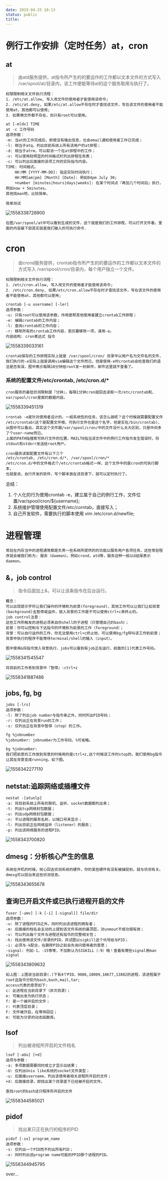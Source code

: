 ```yaml
---
date: 2019-04-25 10:13
status: public
title: 
---
```


# 例行工作安排（定时任务）at，cron

## at

> 由atd服务提供，at指令所产生的的要运作的工作都以文本文件的方式写入 /var/spool/at/目录内，该工作便能等待at的这个服务取用与执行了。

```
权限限制相关文件执行流程：
1. /etc/at.allow, 写入改文件的使用者才能使用该命令;
2. /etc/at.deny, 如果/etc/at.allow不存在时才查找该文件，写在该文件的使用者不能使用at，其他都可以使用;
3. 如果俩文件都不存在，则只有root可以使用。
```

```
at [-mldv] TIME
at -c 工作号码
选项参数：
-m: 当at的工作完成后，即使没有输出信息，也会email通知使用者工作已完成；
-l: 相当于atq，列出目前系统上所有该用户的at排程；
-d: 相当于atrm，可以取消一个在at排程中的工作；
-v: 可以使用较明显的时间格式栏列出排程任务表；
-c: 可以列出后面接的该项工作的实际指令内容。
TIME: 时间格式。
	HH:MM [YYYY-MM-DD]: 指定实际时间执行；
	HH:MM[am|pm] [Month] [Date]: 例如04pm July 30;
	+number [minutes|hours|days|weeks]: 在某个时间点『再加几个时间后』执行，例如now + 5minutes。
其他找man吧，比较简单。
```

`简单测试`

![1558338728900](./atd.png)

```
在图/var/spool/at中可以看到生成的文件，这个就是我们的工作排程，可以打开文件看，里面的内容最下部其实就是我们输入的可执行命令.
```



# cron

> 由crond服务提供，crontab指令所产生的的要运作的工作都以文本文件的方式写入 /var/spool/cron/目录内，每个用户独立一个文件。

```
权限限制相关文件执行流程：
1. /etc/cron.allow, 写入改文件的使用者才能使用该命令;
2. /etc/cron.deny, 如果/etc/cron.allow不存在时才查找该文件，写在该文件的使用者不能使用at，其他都可以使用;
```

```
crontab [-u username] [-ler]
选项参数：
-u: 只有root可以使用该参数，作用是帮其他使用者建立crontab工作排程；
-e: 编辑crontab的工作内容；
-l: 查阅crontab的工作内容；
-r: 移除所有的crontab工作内容，若仅要移除一项，请用-e。
内容结构: cron表达式 指令
```

![1558339033161](./crontab_1.png)

```
crontab保存的工作排程实际上就是 /var/spool/cron/ 目录中以用户名为文件名的文件，我们执行的-e实际上就是调用vim编辑这个文件而已，但是使用-e时crontab会检查我们的语法是否有误，图中表示每隔10分钟给root发一封邮件，邮件这里就不查看了。
```

### 系统的配置文件/etc/crontab, /etc/cron.d/*

```
cron服务的最低侦测限制是『分钟』，每隔1分钟cron就回去读取一次/etc/crontab和、var/spool/cron里面的数据内容。
```

![1558339451319](./crontab_2.png)

```
crontab -e是针对使用者设计的，一般系统性的任务，该怎么搞呢？这个时候就需要配置文件 /etc/crontab(这个是配置文件哦，可执行文件也是这个名字，但是实在/bin/crontab)，从图中可以看出，其实这个文件跟/var/spool/cron/中的文件没什么太大区别，只是中间多了个user-name而已。
上面的PATH指搜索可执行文件的位置，MAILTO指当该文件中的例行工作指令发生错误时，将stdout和stderr发送给root用户。
```
```
cron服务读取配置文件有以下三个
/etc/crontab, /etc/cron.d/*, /var/spool/cron/*
/etc/cron.d/中的文件格式个/etc/crontab格式一样，这个文件中的是cron的可执行脚本，
也就是说，自行开发的软件，写个脚本放在该目录下，就可以定时执行了。
```

总结：

1. 个人化的行为使用crontab -e，建立属于自己的例行工作，文件位置/var/spool/cron/${username};
2. 系统维护管理使用配置文件/etc/corntab，直接写入；
3. 自己开发软件，需要执行的脚本使用 vim /etc/cron.d/newfile;

# 进程管理

```
常驻在内存当中的进程通常都是负责一些系统所提供的的功能以服务用户各项任务，这些常驻程序就会被我们称为: 服务（daemon）。例如crond，atd等，服务这种一般以d结尾表示daemon。
```

## &，job control

>指令后面加上&，可以让该条指令在后台运行。

```
概念：
可以出现提示字符让我们操作的环境称为前景(foreground)，其他工作可以让我们让如背景(background)去暂停或运作，放入背景的工作是不可以使用ctrl+c来终止的。
job control注意：
这些工作所触发的进程必须来自你shell的子进程（只管理自己的bash）；
前景：你可以控制与下达指令的环境称为前景的工作（foreground）；
背景：可以自行运作的工作，你无法使用ctrl+c终止他，可以使用bg/fg呼叫该工作到前景；
背景中执行的程序不能等待terminal/shell的输入（input）。
```

`图中使用&将指令放入背景执行，jobs可以看到有job正在运行，前面的[1]代表工作号码。`

![1558341545547](./jobs_1.png)

`将目前的工作丢到背景中『暂停』:ctrl+z`

![1558341887486](./jobs_2.png)

## jobs, fg, bg

```
jobs [-lrs]
选项参数：
-l: 除了列出job number与指令串之外，同时列出PID号码；
-r: 仅列出正在背景run的工作；
-s: 仅列出正在背景中暂停（stop）的工作。
```

```
fg %jobnumber
%jobnumber: jobnumber为工作号码，%可省略。
```

```
bg %jobnumber:
我们把前景的工作放到背景的时候用的是ctrl+z,这个时候该工作时stop的，我们使用bg指令让其在背景变成running，如下图。
```

![1558342277110](./bg.png)





## netstat:追踪网络或插槽文件

```
nestat -[atunlp]
-a: 将目前系统上所有的联机、监听、socket数据都列出来；
-t: 列出tcp网络封包数据；
-u: 列出udp网络封包数据；
-n: 不以进程的服务名称，以端口号来显示；
-l: 列出目前正在网络监听（listener）的服务；
-p: 列出该网络服务的进程PID。
```

![1558343700820](./netstat.png)

## dmesg：分析核心产生的信息

```
系统在开机的时候，核心回去侦测系统的硬件，你的某些硬件有没有被捕捉到，就与侦测有关。dmesg可以捉出来这些侦测信息。
```

![1558343655678](./dmesg.png)

## 查询已开启文件或已执行进程开启的文件

```
fuser [-umv] [-k [-i] [-signal]] file/dir
选项参数：
-u: 除了进程的PID之外，同时列出该进程的拥有者；
-m: 后面接的档名会主动的上提到该文件系统的最顶层，对unmout不成功很有效；
-v: 可以列出每个文件与进程还有指令的完整相关性；
-k: 找出使用该文件/目录的PID，并试图以sigkill这个讯号给与PID；
-i: 必须与-k配合，在删除PID之前会先询问使用者的意愿；
-signal: 列如-1，-15等等，不加默认为SIGKILL（-9）哦！查看有哪些signal用man signal
```

![1558343809632](./fuser_1.png)

```
如上图：上图说当前目录(.)下有4个PID，9086,10009,10677,13882的进程，该进程属于root且指令分别为bash,bash,mail,tar; 
access代表的意思如下:
c: 此进程在当前目录下（非次目录）；
e: 可被出发为执行状态；
f: 是一个被开启的文件；
r: 代表顶层目录；
F: 文件被开启，在等待回应；
m: 可能为分享的动态函数库。
```

## lsof

> 列出被进程所开启的文件档名

```
lsof [-aUu] [+d]
选项与参数：
-a: 多项数据需要同时成立才显示出结果；
-U: 仅列出Unix like系统的socket文件类型；
-u: 后面接username，列出该使用者相关进程所开启的文件；
+d: 后面接目录，即找出某个目录底下已经被开启的文件。
```

`查找root的bash这只程序所开启的文件`

![1558344585021](./lsof.png)

## pidof

> 找出某只正在执行的程序的PID

```
pidof [-sx] program_name
选项参数：
-s: 仅列出一个PID而不列出所有PID；
-x: 同时列出该program name可能的PPID那个进程的PID。
```

![1558344945795](./pidof.png)



over...
